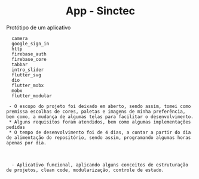 <h1 align="center">App - Sinctec</h1>
  
<p>Protótipo de um aplicativo</p>

```Bibliotecas utilizadas no desenvolvimento do app:
  camera
  google_sign_in
  http
  firebase_auth
  firebase_core
  tabbar
  intro_slider
  flutter_svg
  dio
  flutter_mobx
  mobx
  flutter_modular
```

```Observações
 - O escopo do projeto foi deixado em aberto, sendo assim, tomei como premissa escolhas de cores, paletas e imagens de minha preferência, bem como, a mudança de algumas telas para facilitar o desenvolvimento.
 * Alguns requisitos foram atendidos, bem como algumas implementações pedidas
 * O tempo de desenvolvimento foi de 4 dias, a contar a partir do dia de alimentação do repositório, sendo assim, programando algumas horas apenas por dia.
```

<p align="center">
  <img src="">
  <img src="">
</p>

```Sobre o aplicativo
  - Aplicativo funcional, aplicando alguns conceitos de estruturação de projetos, clean code, modularização, controle de estado.
```
